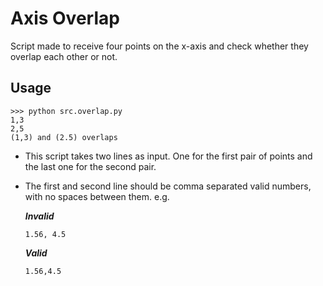 # Axis Overlap
Script made to receive four points on the x-axis and check whether they overlap each other or not.

## Usage
```shell script
>>> python src.overlap.py
1,3
2,5
(1,3) and (2.5) overlaps
```

- This script takes two lines as input. One for the first pair of points and the last one for the second pair.
- The first and second line should be comma separated valid numbers, with no spaces between them. e.g.
    
    ***Invalid***
    
    `1.56, 4.5`
    
    ***Valid***
    
    `1.56,4.5`
